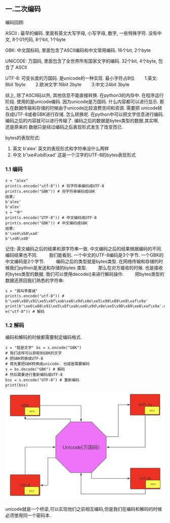 ## 一.二次编码

编码回顾:

ASCII : 最早的编码. ⾥⾯有英⽂⼤写字⺟, ⼩写字⺟, 数字, ⼀些特殊字符.
没有中⽂, 8个01代码, 8个bit, 1个byte

GBK: 中⽂国标码, ⾥⾯包含了ASCII编码和中⽂常⽤编码. 16个bit, 2个byte

UNICODE: 万国码, ⾥⾯包含了全世界所有国家⽂字的编码. 32个bit, 4个byte, 包含了 ASCII

UTF-8: 可变⻓度的万国码. 是unicode的⼀种实现. 最⼩字符占8位
　　1.英⽂: 8bit 1byte
　　2.欧洲⽂字:16bit 2byte
　　3.中⽂:24bit 3byte

综上, 除了ASCII码以外, 其他信息不能直接转换.
在python3的内存中. 在程序运⾏阶段. 使⽤的是unicode编码.
因为unicode是万国码. 什么内容都可以进⾏显⽰. 那么在数据传输和存储的时候由于unicode比较浪费空间和资源.
需要把 unicode转存成UTF-8或者GBK进⾏存储. 怎么转换呢.
在python中可以把⽂字信息进⾏编码. 编码之后的内容就可以进⾏传输了.
编码之后的数据是bytes类型的数据.其实啊. 还是原来的 数据只是经过编码之后表现形式发⽣了改变⽽已.

bytes的表现形式:

1. 英⽂ b'alex' 英⽂的表现形式和字符串没什么两样
2. 中⽂ b'\xe4\xb8\xad' 这是⼀个汉字的UTF-8的bytes表现形式

### 1.1 编码

```
s = "alex"
print(s.encode("utf-8")) # 将字符串编码成UTF-8
print(s.encode("GBK")) # 将字符串编码成GBK
结果:
b'alex'
b'alex'
s = "中"
print(s.encode("UTF-8")) # 中⽂编码成UTF-8
print(s.encode("GBK")) # 中⽂编码成GBK
结果:
b'\xe4\xb8\xad'
b'\xd6\xd0'
```

记住: 英⽂编码之后的结果和源字符串⼀致. 中⽂编码之后的结果根据编码的不同. 编码结果也不同.
　　  我们能看到. ⼀个中⽂的UTF-8编码是3个字节. ⼀个GBK的中⽂编码是2个字节.
　　  编码之后的类型就是bytes类型. 在⽹络传输和存储的时候我们python是发送和存储的bytes 类型.
　　  那么在对⽅接收的时候. 也是接收的bytes类型的数据. 我们可以使⽤decode()来进⾏解码操作.
　　 把bytes类型的数据还原回我们熟悉的字符串:

```
s = "我叫李嘉诚"
print(s.encode("utf-8")) #
b'\xe6\x88\x91\xe5\x8f\xab\xe6\x9d\x8e\xe5\x98\x89\xe8\xaf\x9a'
print(b'\xe6\x88\x91\xe5\x8f\xab\xe6\x9d\x8e\xe5\x98\x89\xe8\xaf\x9a'.decod
e("utf-8")) # 解码
```

### 1.2 解码

编码和解码的时候都需要制定编码格式. 

```
s = "我是⽂字" bs = s.encode("GBK") 
# 我们这样可以获取到GBK的⽂字 
# 把GBK转换成UTF-8 
# ⾸先要把GBK转换成unicode. 也就是需要解码 
s = bs.decode("GBK") # 解码 
# 然后需要进⾏重新编码成UTF-8 
bss = s.encode("UTF-8") # 重新编码 
print(bss)
```

![image-20190712001047937](assets/image-20190712001047937.png)

unicode就是一个桥梁,可以实现他们之前相互编码,但是我们在编码和解码的时候必须使用同一个密码本.
